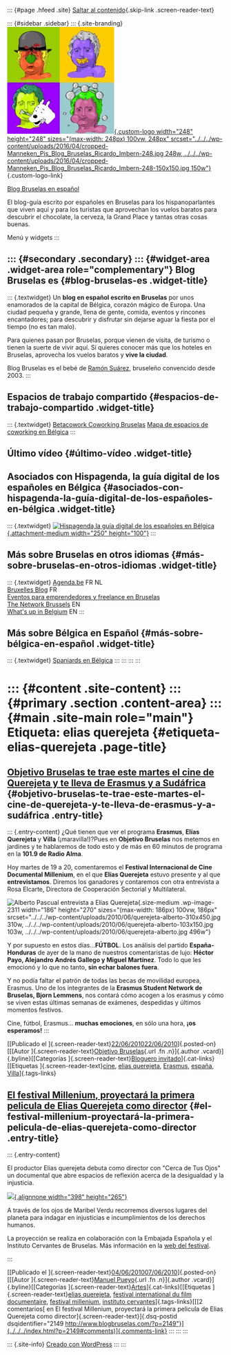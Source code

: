 ::: {#page .hfeed .site}
[Saltar al contenido](index.html#content){.skip-link
.screen-reader-text}

::: {#sidebar .sidebar}
::: {.site-branding}
[![](../../../wp-content/uploads/2016/04/cropped-Manneken_Pis_Blog_Bruselas_Ricardo_Imbern-248.jpg){.custom-logo
width="248" height="248" sizes="(max-width: 248px) 100vw, 248px"
srcset="../../../wp-content/uploads/2016/04/cropped-Manneken_Pis_Blog_Bruselas_Ricardo_Imbern-248.jpg 248w, ../../../wp-content/uploads/2016/04/cropped-Manneken_Pis_Blog_Bruselas_Ricardo_Imbern-248-150x150.jpg 150w"}](../../../index.html){.custom-logo-link}

[Blog Bruselas en español](../../../index.html)

El blog-guía escrito por españoles en Bruselas para los hispanoparlantes
que viven aquí y para los turistas que aprovechan los vuelos baratos
para descubrir el chocolate, la cerveza, la Grand Place y tantas otras
cosas buenas.

Menú y widgets
:::

::: {#secondary .secondary}
::: {#widget-area .widget-area role="complementary"}
Blog Bruselas es {#blog-bruselas-es .widget-title}
----------------

::: {.textwidget}
Un **blog en español escrito en Bruselas** por unos enamorados de la
capital de Bélgica, corazón mágico de Europa. Una ciudad pequeña y
grande, llena de gente, comida, eventos y rincones encantadores; para
descubrir y disfrutar sin dejarse aguar la fiesta por el tiempo (no es
tan malo).

Para quienes pasan por Bruselas, porque vienen de visita, de turismo o
tienen la suerte de vivir aquí. Sí quieres conocer más que los hoteles
en Bruselas, aprovecha los vuelos baratos y **vive la ciudad**.

Blog Bruselas es el bebé de [Ramón Suárez](http://www.ramonsuarez.com),
bruseleño convencido desde 2003.
:::

Espacios de trabajo compartido {#espacios-de-trabajo-compartido .widget-title}
------------------------------

::: {.textwidget}
[Betacowork Coworking Bruselas](http://www.betacowork.com) [Mapa de
espacios de coworking en Bélgica](http://coworkingbelgium.com)
:::

Último vídeo {#último-vídeo .widget-title}
------------

Asociados con Hispagenda, la guía digital de los españoles en Bélgica {#asociados-con-hispagenda-la-guía-digital-de-los-españoles-en-bélgica .widget-title}
---------------------------------------------------------------------

::: {.textwidget}
[![Hispagenda,la guía digital de los españoles en
Bélgica](../../../wp-content/uploads/2010/04/Hispagenda-250px.gif "Hispagenda, la guía digital de los españoles en Bélgica"){.attachment-medium
width="250" height="100"}](http://www.hispagenda.com)
:::

Más sobre Bruselas en otros idiomas {#más-sobre-bruselas-en-otros-idiomas .widget-title}
-----------------------------------

::: {.textwidget}
[Agenda.be](http://www.agenda.be) FR NL\
[Bruxelles Blog](http://www.bxlblog.be/) FR\
[Eventos para emprendedores y freelance en
Bruselas](http://www.betacowork.com/events/)\
[The Network
Brussels](http://groups.yahoo.com/group/TheNetworkBrussels/) EN\
[What\'s up in Belgium](http://www.whatsupin.be/) EN
:::

Más sobre Bélgica en Español {#más-sobre-bélgica-en-español .widget-title}
----------------------------

::: {.textwidget}
[Spaniards en Bélgica](http://www.spaniards.es/paises/belgica)
:::
:::
:::
:::

::: {#content .site-content}
::: {#primary .section .content-area}
::: {#main .site-main role="main"}
Etiqueta: elias querejeta {#etiqueta-elias-querejeta .page-title}
=========================

[Objetivo Bruselas te trae este martes el cine de Querejeta y te lleva de Erasmus y a Sudáfrica](../../../index.html?p=2305) {#objetivo-bruselas-te-trae-este-martes-el-cine-de-querejeta-y-te-lleva-de-erasmus-y-a-sudáfrica .entry-title}
----------------------------------------------------------------------------------------------------------------------------

::: {.entry-content}
¿Qué tienen que ver el programa **Erasmus**, **Elías Querejeta** y
**Villa** (¡maravilla!)?Pues en **Objetivo Bruselas** nos metemos en
jardines y te hablaremos de todo esto y de más en 60 minutos de programa
en la **101.9 de Radio Alma**.

Hoy martes de 19 a 20, comentaremos el **Festival Internacional de Cine
Documental Millenium**, en el que **Elías Querejeta** estuvo presente y
al que **entrevistamos**. Diremos los ganadores y contaremos con otra
entrevista a Rosa Elcarte, Directora de Cooperación Sectorial y
Multilateral.

![Alberto Pascual entrevista a Elías
Querejeta](../../../wp-content/uploads/2010/06/querejeta-alberto-310x450.jpg){.size-medium
.wp-image-2311 width="186" height="270"
sizes="(max-width: 186px) 100vw, 186px"
srcset="../../../wp-content/uploads/2010/06/querejeta-alberto-310x450.jpg 310w, ../../../wp-content/uploads/2010/06/querejeta-alberto-103x150.jpg 103w, ../../../wp-content/uploads/2010/06/querejeta-alberto.jpg 496w"}

Y por supuesto en estos días...**FÚTBOL**. Los análisis del partido
**España-Honduras** de ayer de la mano de nuestros comentaristas de
lujo: **Héctor Payo, Alejandro Andrés Gallego y Miguel Martínez**. Todo
lo que les emocionó y lo que no tanto, **sin echar balones fuera**.

Y no podía faltar el patrón de todas las becas de movilidad europea,
Erasmus. Uno de los integrantes de la **Erasmus Student Network de
Bruselas, Bjorn Lemmens**, nos contará cómo acogen a los erasmus y cómo
se viven estas últimas semanas de exámenes, despedidas y últimos
momentos festivos.

Cine, fútbol, Erasmus... **muchas emociones**, en sólo una hora, **¡os
esperamos!**
:::

[[Publicado el
]{.screen-reader-text}[22/06/201022/06/2010](../../../index.html?p=2305)]{.posted-on}[[[Autor
]{.screen-reader-text}[Objetivo
Bruselas](../../author/objetivo-bruselas/index.html){.url .fn
.n}]{.author .vcard}]{.byline}[[Categorías
]{.screen-reader-text}[Bloguero
invitado](../../category/bloguero-invitado/index.html)]{.cat-links}[[Etiquetas
]{.screen-reader-text}[cine](../cine/index.html), [elias
querejeta](index.html), [Erasmus](../erasmus/index.html),
[españa](../espana/index.html),
[Villa](../villa/index.html)]{.tags-links}

[El festival Millenium, proyectará la primera pelicula de Elias Querejeta como director](../../../index.html?p=2149) {#el-festival-millenium-proyectará-la-primera-pelicula-de-elias-querejeta-como-director .entry-title}
--------------------------------------------------------------------------------------------------------------------

::: {.entry-content}
<div>

El productor Elias querejeta debuta como director con "Cerca de Tus
Ojos" un documental que abre espacios de reflexión acerca de la
desigualdad y la injusticia.

</div>

<div>

[![](http://www.canaltcm.com/myfiles/elproductor/elias_querejeta.jpg){.alignnone
width="398"
height="265"}](http://www.blogbruselas.com/wp-admin/www.canaltcm.com/.../elias_querejeta.jpg)

</div>

<div>

A través de los ojos de Maribel Verdu recorremos diversos lugares del
planeta para indagar en injusticias e incumplimientos de los derechos
humanos.

</div>

<div>

La proyección se realiza en colaboración con la Embajada Española y el
Instituto Cervantes de Bruselas. Más información en la [web del
festival](http://www.festivalmillenium.org/fr/presentation/).

</div>
:::

[[Publicado el
]{.screen-reader-text}[04/06/201007/06/2010](../../../index.html?p=2149)]{.posted-on}[[[Autor
]{.screen-reader-text}[Manuel
Pueyo](../../author/easysun/index.html){.url .fn .n}]{.author
.vcard}]{.byline}[[Categorías
]{.screen-reader-text}[Artes](../../category/artes/index.html)]{.cat-links}[[Etiquetas
]{.screen-reader-text}[elias querejeta](index.html), [festival
international du film
documentaire](../festival-international-du-film-documentaire/index.html),
[festival millenium](../festival-millenium/index.html), [instituto
cervantes](../instituto-cervantes/index.html)]{.tags-links}[[[2
comentarios[ en El festival Millenium, proyectará la primera pelicula de
Elias Querejeta como director]{.screen-reader-text}]{.dsq-postid
dsqidentifier="2149 http://www.blogbruselas.com/?p=2149"}](../../../index.html?p=2149#comments)]{.comments-link}
:::
:::
:::

::: {.site-info}
[Creado con WordPress](https://es.wordpress.org/)
:::
:::
